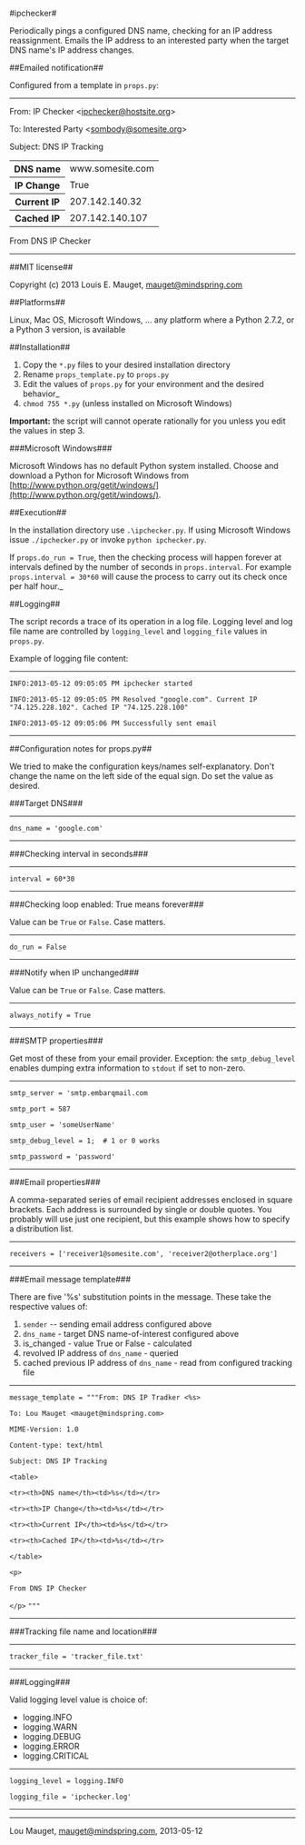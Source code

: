 #ipchecker#

Periodically pings a configured DNS name, checking for an IP address reassignment.
Emails the IP address to an interested party when the target DNS name's IP address changes.

##Emailed notification##

Configured from a template in `props.py`:

---

From: IP Checker &lt;ipchecker@hostsite.org&gt;

To: Interested Party &lt;sombody@somesite.org&gt;

Subject: DNS IP Tracking

<table>
<tr><th>DNS name	</th><td> www.somesite.com</td></tr>
<tr><th>IP Change	</th><td> True             </td></tr>
<tr><th>Current IP	</th><td> 207.142.140.32   </td></tr>
<tr><th>Cached IP	</th><td> 207.142.140.107  </td></tr> 
</table>

From DNS IP Checker

---

##MIT license##

Copyright (c) 2013 Louis E. Mauget, mauget@mindspring.com

##Platforms##

Linux, Mac OS, Microsoft Windows, ... any platform where a Python 2.7.2, or a Python 3 version, is available

##Installation##

 1. Copy the `*.py` files to your desired installation directory
 2. Rename `props_template.py` to `props.py`
 3. Edit the values of `props.py` for your environment and the desired behavior_
 4. `chmod 755 *.py` (unless installed on Microsoft Windows)

**Important:** the script will cannot operate rationally for you unless you edit the values in step 3.

###Microsoft Windows###

Microsoft Windows has no default Python system installed. Choose and download a  Python for Microsoft Windows from
[http://www.python.org/getit/windows/](http://www.python.org/getit/windows/).

##Execution##

In the installation directory use `.\ipchecker.py`.  If using Microsoft Windows
issue `./ipchecker.py` or invoke `python ipchecker.py`.

If `props.do_run = True`, then the checking process will happen forever at intervals
defined by the number of seconds in `props.interval`. For example `props.interval = 30*60`
will cause the process to carry out its check once per half hour._

##Logging##

The script records a trace of its operation in a log file. 
Logging level and log file name are controlled by `logging_level` and `logging_file` values in `props.py`.

Example of logging file content:

---

`INFO:2013-05-12 09:05:05 PM ipchecker started`

`INFO:2013-05-12 09:05:05 PM Resolved "google.com". Current IP "74.125.228.102". Cached IP "74.125.228.100"`

`INFO:2013-05-12 09:05:06 PM Successfully sent email`


---

##Configuration notes for props.py##

We tried to make the configuration keys/names self-explanatory. Don't change the name on 
the left side of the equal sign. Do set the value as desired.

###Target DNS###

---

`dns_name = 'google.com'`

---

###Checking interval in seconds###

---

`interval = 60*30`

---

###Checking loop enabled: True means forever###

Value can be `True` or `False`. Case matters.

---

`do_run = False`

---

###Notify when IP unchanged###

Value can be `True` or `False`. Case matters.

---

`always_notify = True`

---

###SMTP properties###

Get most of these from your email provider. Exception: the `smtp_debug_level` enables dumping extra information to `stdout` if set to non-zero.

---

`smtp_server = 'smtp.embarqmail.com`

`smtp_port = 587`

`smtp_user = 'someUserName'`

`smtp_debug_level = 1;  # 1 or 0 works`

`smtp_password = 'password'`

---

###Email properties###

A comma-separated series of email recipient addresses enclosed in square brackets. Each address is surrounded by single or double quotes.
You probably will use just one recipient, but this example shows how to specify a distribution list.

---

`receivers = ['receiver1@somesite.com', 'receiver2@otherplace.org']`

---

###Email message template###

There are five '%s' substitution points in the message. These take the respective values of:

1. `sender` -- sending email address configured above
2. `dns_name` - target DNS name-of-interest configured above
3. is_changed - value True or False - calculated
4. revolved IP address of `dns_name` - queried
5. cached previous IP address of `dns_name` - read from configured tracking file

---

`message_template = """From: DNS IP Tradker <%s>`

`To: Lou Mauget <mauget@mindspring.com>`

`MIME-Version: 1.0`

`Content-type: text/html`

`Subject: DNS IP Tracking`

`<table>`
	
`<tr><th>DNS name</th><td>%s</td></tr>`

`<tr><th>IP Change</th><td>%s</td></tr>`

`<tr><th>Current IP</th><td>%s</td></tr>`

`<tr><th>Cached IP</th><td>%s</td></tr>`

`</table>`

`<p>`
	
`From DNS IP Checker`

`</p>`
``"""``

---

###Tracking file name and location###

---

`tracker_file = 'tracker_file.txt'`

---

###Logging###

Valid logging level value is choice of:

* logging.INFO
* logging.WARN
* logging.DEBUG
* logging.ERROR
* logging.CRITICAL

---

`logging_level = logging.INFO`

`logging_file = 'ipchecker.log'`

---

---

Lou Mauget, mauget@mindspring.com, 2013-05-12

